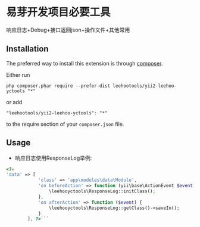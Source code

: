 易芽开发项目必要工具
==========
响应日志+Debug+接口返回json+操作文件+其他常用

Installation
------------

The preferred way to install this extension is through [composer](http://getcomposer.org/download/).

Either run

```
php composer.phar require --prefer-dist leehootools/yii2-leehoo-yctools "*"
```

or add

```
"leehootools/yii2-leehoo-yctools": "*"
```

to the require section of your `composer.json` file.


Usage
-----

- 响应日志使用ResponseLog举例:

```php
<?= 
'data' => [
            'class' => 'app\modules\data\Module',
            'on beforeAction' => function (yii\base\ActionEvent $event) {
                \leehooyctools\ResponseLog::initClass();
            },
            'on afterAction' => function ($event) {
                \leehooyctools\ResponseLog::getClass()->saveIn();
            }
        ], ?>```
